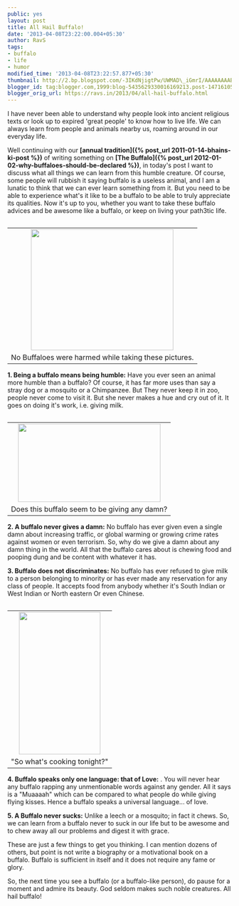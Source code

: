 ```yaml
---
public: yes
layout: post
title: All Hail Buffalo!
date: '2013-04-08T23:22:00.004+05:30'
author: RavS
tags: 
- buffalo 
- life 
- humor
modified_time: '2013-04-08T23:22:57.877+05:30'
thumbnail: http://2.bp.blogspot.com/-3IKdNjigtPw/UWMAD\_iGmrI/AAAAAAAABUA/FhYYYksSmQE/s72-c/IMG\_1345.JPG 
blogger_id: tag:blogger.com,1999:blog-5435629330016169213.post-1471610574186262723 
blogger_orig_url: https://ravs.in/2013/04/all-hail-buffalo.html
---
```


I have never been able to understand why people look into ancient religious texts or look up to expired 'great people' to know how to live life. We can always learn from people and animals nearby us, roaming around in our everyday life.  

  

Well continuing with our **[annual tradition]({% post_url 2011-01-14-bhains-ki-post %})** of writing something on **[The Buffalo]({% post_url 2012-01-02-why-buffaloes-should-be-declared %})**, in today's post I want to discuss what all things we can learn from this humble creature. Of course, some people will rubbish it saying buffalo is a useless animal, and I am a lunatic to think that we can ever learn something from it. But you need to be able to experience what's it like to be a buffalo to be able to truly appreciate its qualities. Now it's up to you, whether you want to take these buffalo advices and be awesome like a buffalo, or keep on living your path3tic life.  
  

<table cellpadding="0" cellspacing="0" class="tr-caption-container" style="float: left; margin-right: 1em; text-align: left;"><tbody><tr><td style="text-align: center;"><a href="http://2.bp.blogspot.com/-3IKdNjigtPw/UWMAD_iGmrI/AAAAAAAABUA/FhYYYksSmQE/s1600/IMG_1345.JPG" imageanchor="1" style="clear: left; margin-bottom: 1em; margin-left: auto; margin-right: auto;"><img border="0" height="272" src="http://2.bp.blogspot.com/-3IKdNjigtPw/UWMAD_iGmrI/AAAAAAAABUA/FhYYYksSmQE/s320/IMG_1345.JPG" width="320"></a></td></tr><tr><td class="tr-caption" style="text-align: center;">No Buffaloes were harmed while taking these pictures.</td></tr></tbody></table>

**1\. Being a buffalo means being humble:** Have you ever seen an animal more humble than a buffalo? Of course, it has far more uses than say a stray dog or a mosquito or a Chimpanzee. But They never keep it in zoo, people never come to visit it. But she never makes a hue and cry out of it. It goes on doing it's work, i.e. giving milk.

  

<table cellpadding="0" cellspacing="0" class="tr-caption-container" style="float: right; margin-left: 1em; text-align: right;"><tbody><tr><td style="text-align: center;"><a href="http://1.bp.blogspot.com/-m1nwuh4HbIE/UWMBlxKpbsI/AAAAAAAABUQ/ZI_zDgL7qDc/s1600/IMG_1354.JPG" imageanchor="1" style="clear: right; margin-bottom: 1em; margin-left: auto; margin-right: auto;"><img border="0" height="176" src="http://1.bp.blogspot.com/-m1nwuh4HbIE/UWMBlxKpbsI/AAAAAAAABUQ/ZI_zDgL7qDc/s320/IMG_1354.JPG" width="320"></a></td></tr><tr><td class="tr-caption" style="text-align: center;">Does this buffalo seem to be giving any damn?</td></tr></tbody></table>

**2\. A buffalo never gives a damn:** No buffalo has ever given even a single damn about increasing traffic, or global warming or growing crime rates against women or even terrorism. So, why do we give a damn about any damn thing in the world. All that the buffalo cares about is chewing food and pooping dung and be content with whatever it has.

  

  

**3\. Buffalo does not discriminates:** No buffalo has ever refused to give milk to a person belonging to minority or has ever made any reservation for any class of people. It accepts food from anybody whether it's South Indian or West Indian or North eastern Or even Chinese.  
  

  

<table cellpadding="0" cellspacing="0" class="tr-caption-container" style="float: left; margin-right: 1em; text-align: left;"><tbody><tr><td style="text-align: center;"><a href="http://1.bp.blogspot.com/-dUOJpmczrTM/UWMAcZDo-RI/AAAAAAAABUI/XckN-EZVolk/s1600/IMG_1350.JPG" imageanchor="1" style="clear: left; margin-bottom: 1em; margin-left: auto; margin-right: auto;"><img border="0" height="320" src="http://1.bp.blogspot.com/-dUOJpmczrTM/UWMAcZDo-RI/AAAAAAAABUI/XckN-EZVolk/s320/IMG_1350.JPG" width="183"></a></td></tr><tr><td class="tr-caption" style="text-align: center;">"So what's cooking tonight?"</td></tr></tbody></table>

  

**4\. Buffalo speaks only one language: that of Love:** . You will never hear any buffalo rapping any unmentionable words against any gender. All it says is a "Muaaaah" which can be compared to what people do while giving flying kisses. Hence a buffalo speaks a universal language... of love.  
  

**5\. A Buffalo never sucks:** Unlike a leech or a mosquito; in fact it chews. So, we can learn from a buffalo never to suck in our life but to be awesome and to chew away all our problems and digest it with grace.

  

  
  
  
  

These are just a few things to get you thinking. I can mention dozens of others, but point is not write a biography or a motivational book on a buffalo. Buffalo is sufficient in itself and it does not require any fame or glory. 

  

So, the next time you see a buffalo (or a buffalo-like person), do pause for a moment and admire its beauty. God seldom makes such noble creatures. All hail buffalo!
